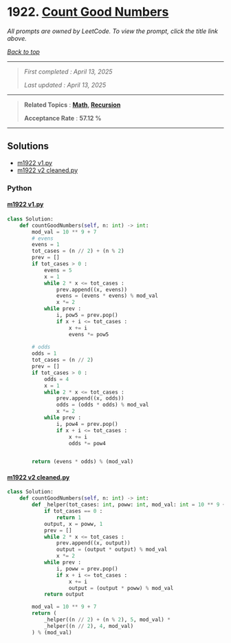 # 1922. [Count Good Numbers](<https://leetcode.com/problems/count-good-numbers>)

*All prompts are owned by LeetCode. To view the prompt, click the title link above.*

*[Back to top](<../README.md>)*

------

> *First completed : April 13, 2025*
>
> *Last updated : April 13, 2025*

------

> **Related Topics** : **[Math](<by_topic/Math.md>), [Recursion](<by_topic/Recursion.md>)**
>
> **Acceptance Rate** : **57.12 %**

------

## Solutions

- [m1922 v1.py](<../my-submissions/m1922 v1.py>)
- [m1922 v2 cleaned.py](<../my-submissions/m1922 v2 cleaned.py>)
### Python
#### [m1922 v1.py](<../my-submissions/m1922 v1.py>)
```Python
class Solution:
    def countGoodNumbers(self, n: int) -> int:
        mod_val = 10 ** 9 + 7
        # evens
        evens = 1
        tot_cases = (n // 2) + (n % 2)
        prev = []
        if tot_cases > 0 :
            evens = 5
            x = 1
            while 2 * x <= tot_cases :
                prev.append((x, evens))
                evens = (evens * evens) % mod_val
                x *= 2
            while prev :
                i, pow5 = prev.pop()
                if x + i <= tot_cases :
                    x += i
                    evens *= pow5
        
        # odds
        odds = 1
        tot_cases = (n // 2)
        prev = []
        if tot_cases > 0 :
            odds = 4
            x = 1
            while 2 * x <= tot_cases :
                prev.append((x, odds))
                odds = (odds * odds) % mod_val
                x *= 2
            while prev :
                i, pow4 = prev.pop()
                if x + i <= tot_cases :
                    x += i
                    odds *= pow4


        return (evens * odds) % (mod_val)
```

#### [m1922 v2 cleaned.py](<../my-submissions/m1922 v2 cleaned.py>)
```Python
class Solution:
    def countGoodNumbers(self, n: int) -> int:
        def _helper(tot_cases: int, poww: int, mod_val: int = 10 ** 9 + 7) :
            if tot_cases == 0 :
                return 1
            output, x = poww, 1
            prev = []
            while 2 * x <= tot_cases :
                prev.append((x, output))
                output = (output * output) % mod_val
                x *= 2
            while prev :
                i, poww = prev.pop()
                if x + i <= tot_cases :
                    x += i
                    output = (output * poww) % mod_val
            return output

        mod_val = 10 ** 9 + 7
        return (
            _helper((n // 2) + (n % 2), 5, mod_val) * 
            _helper((n // 2), 4, mod_val)
        ) % (mod_val)
```

